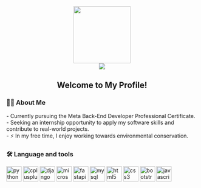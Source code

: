 <div align="center">
  <img height="150" src="https://github.com/mariam-diab/mariam-diab/assets/95102488/7de36600-d052-4e13-8003-bce30909cfd6"/>
</div>

<div align="center">
  <img src="https://visitor-badge.laobi.icu/badge?page_id=mariam-diab.mariam-diab"  />
</div>

<h2 align="center">Welcome to My Profile!</h2>

<h3>👩‍💻 About Me</h3>

<p>- Currently pursuing the Meta Back-End Developer Professional Certificate.<br>- Seeking an internship opportunity to apply my software skills and contribute to real-world projects.<br>- ⚡ In my free time, I enjoy working towards environmental conservation.</p>

<h3>🛠 Language and tools</h3>

<div>
  <img src="https://cdn.jsdelivr.net/gh/devicons/devicon/icons/python/python-original.svg" height="40" alt="python logo"  />
  <img src="https://cdn.jsdelivr.net/gh/devicons/devicon/icons/cplusplus/cplusplus-original.svg" height="40" alt="cplusplus logo"  />
  <img src="https://cdn.jsdelivr.net/gh/devicons/devicon/icons/django/django-plain.svg" height="40" alt="django logo"  />
  <img src="https://cdn.jsdelivr.net/gh/devicons/devicon/icons/microsoftsqlserver/microsoftsqlserver-plain.svg" height="40" alt="microsoftsqlserver logo"  />
  <img src="https://cdn.jsdelivr.net/gh/devicons/devicon/icons/fastapi/fastapi-original.svg" height="40" alt="fastapi logo"  />
  <img src="https://cdn.jsdelivr.net/gh/devicons/devicon/icons/mysql/mysql-original.svg" height="40" alt="mysql logo"  />
  <img src="https://cdn.jsdelivr.net/gh/devicons/devicon/icons/html5/html5-original.svg" height="40" alt="html5 logo"  />
  <img src="https://cdn.jsdelivr.net/gh/devicons/devicon/icons/css3/css3-original.svg" height="40" alt="css3 logo"  />
  <img src="https://cdn.jsdelivr.net/gh/devicons/devicon/icons/bootstrap/bootstrap-original.svg" height="40" alt="bootstrap logo"  />
  <img src="https://cdn.jsdelivr.net/gh/devicons/devicon/icons/javascript/javascript-original.svg" height="40" alt="javascript logo"  />
</div>

